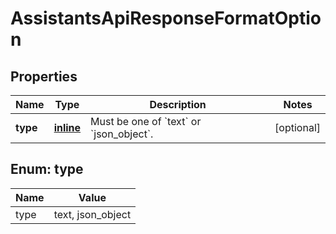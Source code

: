 
# AssistantsApiResponseFormatOption

## Properties
| Name | Type | Description | Notes |
| ------------ | ------------- | ------------- | ------------- |
| **type** | [**inline**](#Type) | Must be one of &#x60;text&#x60; or &#x60;json_object&#x60;. |  [optional] |


<a id="Type"></a>
## Enum: type
| Name | Value |
| ---- | ----- |
| type | text, json_object |



